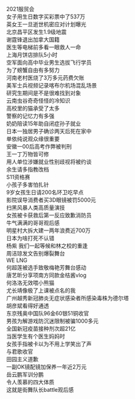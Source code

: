 2021服贸会  
女子用生日数字买彩票中了537万  
英女王一旦逝世机密应对计划曝光  
北京昌平区发生1.9级地震  
谢霆锋退出加拿大国籍  
医生等电梯前多看一眼救人一命  
上海月饼店排队5小时  
空军面向高中毕业男生选拔飞行学员  
为了螃蟹自由有多努力  
河南老村医烧了3万多元药费欠账  
美军士兵视频记录喀布尔机场混乱场景  
研究生期间是不是很难找到对象  
云南虫谷奇奇怪怪的冷知识  
高校里的猫承受了太多  
警察的记忆力有多强  
奶奶陪读15年助自闭症孙子就业  
日本一独居男子确诊两天后死在家中  
单依纯说观众缘很重要  
安徽一00后高考作弊被判刑  
王一丁万物皆可修  
用人单位涉嫌就业性别歧视将被约谈  
余生请多指教改档  
S11资格赛  
小孩子多害怕扎针  
9岁女孩生日请200名环卫吃早点  
影院误导消费者买3D眼镜被罚5000元  
扫黑风暴人类高质量演技  
女孩被卡获救后第一反应致歉消防员  
牛气满满的哥哥观后感  
明星村大拆大建一两年浪费近700万  
日本为啥打死不认错  
杨紫 我们一起等候和林之校的重逢  
周洁琼发文告别爆裂舞台  
WE LNG  
何超莲被选手致敬梅艳芳舞台感动  
唐艺昕分享项南方同款金桔酱vlog  
何洛洛无效喂小熊猫  
尤长靖像极了上课被点名的我  
广州越秀新冠肺炎无症状感染者所感染毒株为德尔塔  
胡彦斌看得好通透  
东京残奥中国队96金60银51铜收官  
男孩为解游戏防沉迷限制被骗1000多元  
全国新冠疫苗接种剂次超21亿  
当医学生有个医生妈妈时  
女孩手指被卡以为不用上学笑出了声  
与君歌收官  
田园主义道歉  
一副OK镜配镜加保养一年近2万元  
岳云鹏军训分鹏  
令人羡慕的四大体质  
这就是街舞队长battle观后感  
